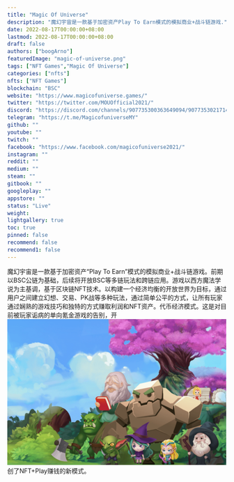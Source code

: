 ```yaml
---
title: "Magic Of Universe"
description: "魔幻宇宙是一款基于加密资产Play To Earn模式的模拟商业+战斗链游戏."
date: 2022-08-17T00:00:00+08:00
lastmod: 2022-08-17T00:00:00+08:00
draft: false
authors: ["boogArno"]
featuredImage: "magic-of-universe.png"
tags: ["NFT Games","Magic Of Universe"]
categories: ["nfts"]
nfts: ["NFT Games"]
blockchain: "BSC"
website: "https://www.magicofuniverse.games/"
twitter: "https://twitter.com/MOUOfficial2021/"
discord: "https://discord.com/channels/907735300363649094/907735302171418651"
telegram: "https://t.me/MagicofuniverseMY"
github: ""
youtube: ""
twitch: ""
facebook: "https://www.facebook.com/magicofuniverse2021/"
instagram: ""
reddit: ""
medium: ""
steam: ""
gitbook: ""
googleplay: ""
appstore: ""
status: "Live"
weight: 
lightgallery: true
toc: true
pinned: false
recommend: false
recommend1: false
---
```

魔幻宇宙是一款基于加密资产“Play To Earn”模式的模拟商业+战斗链游戏。前期以BSC公链为基础，后续将开放BSC等多链玩法和跨链应用。游戏以西方魔法学说为主基调，基于区块链NFT技术。以构建一个经济均衡的开放世界为目标，通过用户之间建立幻想、交易、PK战等多种玩法，通过简单公平的方式，让所有玩家通过娴熟的游戏技巧和独特的方式赚取利润和NFT资产。代币经济模式。这是对目前被玩家诟病的单向氪金游戏的告别，开![magicofuniverse-dapp-games-bsc-image1_eabd2c5c0fab2b945d143ae9b75c4a02](magicofuniverse-dapp-games-bsc-image1_eabd2c5c0fab2b945d143ae9b75c4a02.png)创了NFT+Play赚钱的新模式。